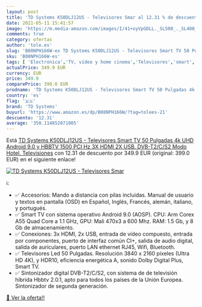 ```yaml
---
layout: post
title: 'TD Systems K50DLJ12US - Televisores Smar al 12.31 % de descuento'
date: 2021-05-11 15:41:57
image: 'https://m.media-amazon.com/images/I/41+oyVpGDLL._SL500_._SL400_.jpg'
comments: true
category: ofertas
author: 'tole.es'
slug: 'B08NPH166W-es TD Systems K50DLJ12US - Televisores Smart TV 50 Pulgadas...'
sku: 'B08NPH166W-es'
tags: [ 'Electrónica','TV, vídeo y home cinema','Televisores','smart','td systems','tv', ]
actualPrice: 349.9 EUR
currency: EUR
price: 349.9
comparePrice: 399.0 EUR
prodname: 'TD Systems K50DLJ12US - Televisores Smart TV 50 Pulgadas 4k UHD Android 9.0 y HBBTV  1500 PCI Hz  3X HDMI  2X USB. DVB-T2/C/S2  Modo Hotel. Televisiones'
country: 'es'
flag: '🇪🇸'
brand: 'TD Systems'
buyurl: 'https://www.amazon.es/dp/B08NPH166W/?tag=tolees-21'
descuento: '12.31'
average: '350.114852071005'
---
```


Está [TD Systems K50DLJ12US - Televisores Smart TV 50 Pulgadas 4k UHD Android 9.0 y HBBTV  1500 PCI Hz  3X HDMI  2X USB. DVB-T2/C/S2  Modo Hotel. Televisiones](https://www.amazon.es/dp/B08NPH166W/?tag=tolees-21) con 12.31 de descuento por 349.9 EUR (original: 399.0 EUR) en el siguiente enlace!

[![TD Systems K50DLJ12US - Televisores Smar](https://m.media-amazon.com/images/I/41+oyVpGDLL._SL500_._SL400_.jpg)](https://www.amazon.es/dp/B08NPH166W/?tag=tolees-21)

ℹ️:

- ✅ Accesorios: Mando a distancia con pilas incluidas. Manual de usuario y textos en pantalla (OSD) en Español, Inglés, Francés, alemán, italiano, y portugués.
- ✅ Smart TV con sistema operativo Android 9.0 (AOSP). CPU: Arm Corex A55 Quad Core a 1.1 GHz, GPU: Mali 470x3 a 600 Mhz. RAM: 1.5 Gb, y 8 Gb de almacenamiento.
- ✅ Conexiones: 3x HDMI, 2x USB, entrada de vídeo compuesto, entrada por componentes, puerto de interfaz común CI+, salida de audio digital, salida de auriculares, puerto LAN ethernet RJ45, Wifi, Bluetooth.
- ✅ Televisores Led 50 Pulgadas. Resolución 3840 x 2160 píxeles (Ultra HD 4K), y HDR10, eficiencia energética A, sonido Dolby Digital Plus, Smart TV.
- ✅ Sintonizador digital DVB-T2/C/S2, con sistema de de televisión híbrida Hbbtv 2.0.1, apto para todos los países de la Unión Europea. Sintonizador de segunda generación.

[🛒 Ver la oferta!!](https://www.amazon.es/dp/B08NPH166W/?tag=tolees-21)
